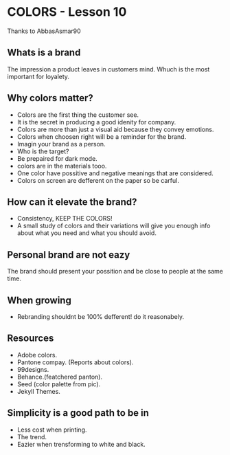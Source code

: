 # COLORS - Lesson 10
Thanks to AbbasAsmar90
## Whats is a brand 
The impression a product leaves in customers mind. Whuch is the most important for loyalety. 
## Why colors matter?
- Colors are the first thing the customer see.
- It is the secret in producing a good idenity for company.
- Colors are more than just a visual aid because they convey emotions.
- Colors when choosen right will be a reminder for the brand.
- Imagin your brand as a person.
- Who is the target?
- Be prepaired for dark mode.
- colors are in the materials tooo.
- One color have possitive and negative meanings that are considered.
- Colors on screen are defferent on the paper so be carful. 
## How can it elevate the brand?
- Consistency, KEEP THE COLORS!
- A small study of colors and their variations will give you enough info about what you need and what you should avoid.
## Personal brand are not eazy
The brand should present your possition and be close to people at the same time. 
## When growing
- Rebranding shouldnt be 100% defferent! do it reasonabely.
## Resources 
- Adobe colors.
- Pantone compay. (Reports about colors).
- 99designs.
- Behance.(featchered panton).
- Seed (color palette from pic).
- Jekyll Themes.
## Simplicity is a good path to be in
- Less cost when printing.
- The trend.
- Eazier when trensforming to white and black.


